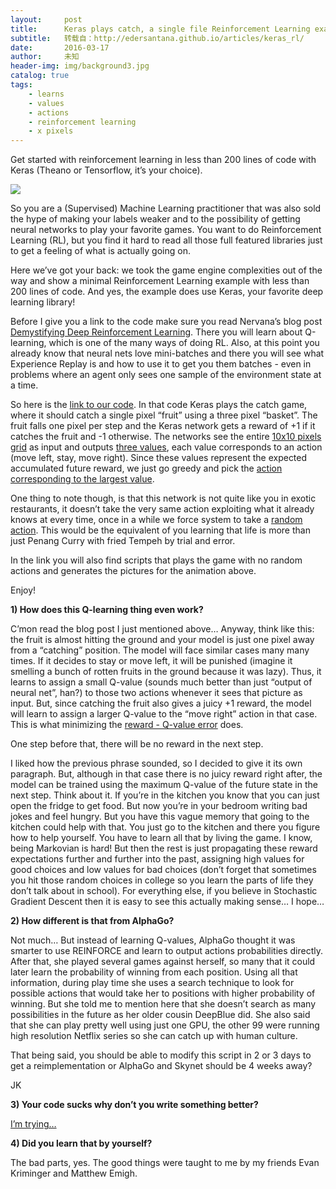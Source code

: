 ```yaml
---
layout:     post
title:      Keras plays catch, a single file Reinforcement Learning example
subtitle:   转载自：http://edersantana.github.io/articles/keras_rl/
date:       2016-03-17
author:     未知
header-img: img/background3.jpg
catalog: true
tags:
    - learns
    - values
    - actions
    - reinforcement learning
    - x pixels
---
```


Get started with reinforcement learning in less than 200 lines of code with
Keras (Theano or Tensorflow, it’s your choice).



![](http://edersantana.github.io/articles/keras_rl/catch.gif)


So you are a (Supervised) Machine Learning practitioner that was also sold the
hype of making your labels weaker and to the
possibility of getting neural networks to play your favorite games. You want to
do Reinforcement Learning (RL), but you find it hard to read all those
full featured libraries just to get a feeling of what is actually going on.

Here we’ve got your back: we took the game engine complexities out of the way and
show a minimal Reinforcement Learning example with less than 200 lines of code.
And yes, the example does use Keras, your favorite deep learning library!

Before I give you a link to the code make sure you read Nervana’s blog post 
[Demystifying Deep Reinforcement Learning](http://www.nervanasys.com/demystifying-deep-reinforcement-learning).
There you will learn about Q-learning, which is one of the many ways of doing
RL. Also, at this point you already know that neural nets love mini-batches and there
you will see what Experience Replay is and how to use it to get you them
batches - even in problems where an agent only sees one sample of the environment state
at a time.

So here is the [link to our code](https://gist.github.com/EderSantana/c7222daa328f0e885093).
In that code Keras plays the catch game, where it should
catch a single pixel “fruit” using a three pixel “basket”. The fruit falls one
pixel per step and the Keras network gets a reward of +1 if it catches the
fruit and -1 otherwise. The networks see the entire [10x10 pixels grid](https://gist.github.com/EderSantana/c7222daa328f0e885093#file-qlearn-py-L34-L40)
as input and outputs [three values](https://gist.github.com/EderSantana/c7222daa328f0e885093#file-qlearn-py-L122),
each value corresponds to an action (move left, stay,
move right). Since these values represent the expected accumulated future
reward, we just go greedy and pick the
[action corresponding to the largest value](https://gist.github.com/EderSantana/c7222daa328f0e885093#file-qlearn-py-L147-L148).

One thing to note though, is that this network is not quite like you in exotic
restaurants, it doesn’t take the very same action exploiting what it already knows
at every time, once in a while we force system to take a [random action](https://gist.github.com/EderSantana/c7222daa328f0e885093#file-qlearn-py-L144-L145).
This would be the equivalent of you learning that life is more than just Penang Curry with
fried Tempeh by trial and error.

In the link you will also find scripts that 
plays the game with no random actions and generates the pictures
for the animation above.

Enjoy!

**1) How does this Q-learning thing even work?**

C’mon read the blog post I just mentioned above… Anyway, think like this: the
fruit is almost hitting the ground and your model is just one pixel away from a
“catching” position. The model will face similar cases many many times. If it decides to
stay or move left, it will be punished (imagine it smelling a bunch of rotten fruits
in the ground because it was lazy). Thus, it learns to assign a small Q-value
(sounds much better than just “output of neural net”, han?) to those two actions
whenever it sees that picture as input. But, since catching the fruit also
gives a juicy +1 reward, the model will learn to assign a larger Q-value to the
“move right” action in that case. This is what minimizing the
[reward - Q-value error](https://gist.github.com/EderSantana/c7222daa328f0e885093#file-qlearn-py-L98-L106) does.

One step before that, there will be no reward in the next step.

I liked how the previous phrase sounded, so I decided to give it its own
paragraph. But, although in that case there is no juicy reward right after,
the model can be trained
using the maximum Q-value of the future state in the next step.
Think about it. If you’re in the
kitchen you know that you can just open the fridge to get food. But now you’re
in your bedroom writing bad jokes and feel hungry. But you have this vague
memory that going to the kitchen could help with that. You just go to the kitchen 
and there you figure how to help yourself. You have to learn all that by living
the game. I know, being Markovian is hard!
But then the rest is just propagating these reward expectations further and
further into the past, assigning high values for good choices and low values
for bad choices (don’t forget that sometimes you hit those random choices in
college so you learn the parts of life they don’t talk about in school).
For everything else, if you believe in Stochastic Gradient Descent then it is
easy to see this actually making sense… I hope…

**2) How different is that from AlphaGo?**

Not much… But instead of learning Q-values, AlphaGo thought it was
smarter to use REINFORCE and learn to output
actions probabilities directly. After that, she played several
games against herself, so many that it could later learn the probability of
winning from each position. Using all that information, during play time she
uses a search technique to look for possible actions that would take her to
positions with higher probability of winning. But she told me to mention here
that she doesn’t search as many possibilities in the future as her older cousin
DeepBlue did. She also said that she can play pretty well using just one GPU, the other
99 were running high resolution Netflix series so she can catch up with human culture.

That being said, you should be able to modify this script in 2 or 3 days to get
a reimplementation or AlphaGo and Skynet should be 4 weeks away?

JK

**3) Your code sucks why don’t you write something better?**

[I’m trying…](https://github.com/EderSantana/X/blob/master/examples/catcher.py)

**4) Did you learn that by yourself?**

The bad parts, yes. The good things were taught to me by my friends
Evan Kriminger and Matthew Emigh.
